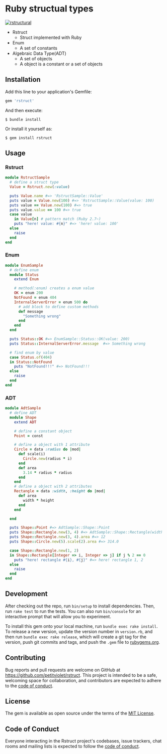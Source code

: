# Ruby structual types

[![rstructural](https://badge.fury.io/rb/rstructural.svg)](https://badge.fury.io/rb/rstructural)

- Rstruct 
    - Struct implemented with Ruby
- Enum
    - A set of constants
- Algebraic Data Type(ADT)
    - A set of objects
    - A object is a constant or a set of objects

## Installation

Add this line to your application's Gemfile:

```ruby
gem 'rstruct'
```

And then execute:

    $ bundle install

Or install it yourself as:

    $ gem install rstruct

## Usage

### Rstruct

```ruby
module RstructSample
  # define a struct type
  Value = Rstruct.new(:value)

  puts Value.name #=> 'RstructSample::Value'
  puts value = Value.new(100) #=> 'RstructSample::Value(value: 100)
  puts value == Value.new(100) #=> true
  puts value.value == 100 #=> true
  case value
    in Value[n] # pattern match (Ruby 2.7~)
    puts "here! value: #{n}" #=> 'here! value: 100'
  else
    raise
  end
end
```

### Enum

```ruby
module EnumSample
  # define enum
  module Status
    extend Enum

    # method(:enum) creates a enum value
    OK = enum 200
    NotFound = enum 404
    InternalServerError = enum 500 do
      # add block to define custom methods
      def message
        "Something wrong"
      end
    end
  end

  puts Status::OK #=> EnumSample::Status::OK(value: 200)
  puts Status::InternalServerError.message  #=> Something wrong

  # find enum by value
  case Status.of(404)
  in Status::NotFound
    puts "NotFound!!!" #=> NotFound!!!
  else
    raise
  end
end
```

### ADT

```ruby
module AdtSample
  # define ADT
  module Shape
    extend ADT

    # define a constant object
    Point = const

    # define a object with 1 attribute
    Circle = data :radius do |mod|
      def scale(i)
        Circle.new(radius * i)
      end
      def area
        3.14 * radius * radius
      end
    end
    # define a object with 2 attributes
    Rectangle = data :width, :height do |mod|
      def area
        width * height
      end
    end

  end

  puts Shape::Point #=> AdtSample::Shape::Point
  puts Shape::Rectangle.new(3, 4) #=> AdtSample::Shape::Rectangle(width: 3, height: 4)
  puts Shape::Rectangle.new(3, 4).area #=> 12
  puts Shape::Circle.new(5).scale(2).area #=> 314.0

  case Shape::Rectangle.new(1, 2)
  in Shape::Rectangle[Integer => i, Integer => j] if j % 2 == 0
    puts "here! rectangle #{i}, #{j}" #=> here! rectangle 1, 2
  else
    raise
  end
end
```

## Development

After checking out the repo, run `bin/setup` to install dependencies. Then, run `rake test` to run the tests. You can also run `bin/console` for an interactive prompt that will allow you to experiment.

To install this gem onto your local machine, run `bundle exec rake install`. To release a new version, update the version number in `version.rb`, and then run `bundle exec rake release`, which will create a git tag for the version, push git commits and tags, and push the `.gem` file to [rubygems.org](https://rubygems.org).

## Contributing

Bug reports and pull requests are welcome on GitHub at https://github.com/petitviolet/rstruct. This project is intended to be a safe, welcoming space for collaboration, and contributors are expected to adhere to the [code of conduct](https://github.com/petitviolet/rstruct/blob/master/CODE_OF_CONDUCT.md).


## License

The gem is available as open source under the terms of the [MIT License](https://petitviolet.mit-license.org/).

## Code of Conduct

Everyone interacting in the Rstruct project's codebases, issue trackers, chat rooms and mailing lists is expected to follow the [code of conduct](https://github.com/petitviolet/rstruct/blob/master/CODE_OF_CONDUCT.md).
